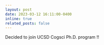 ```yaml
---
layout: post
date: 2023-03-12 16:11:00-0400
inline: true
related_posts: false
---
```


Decided to join UCSD Cogsci Ph.D. program !!
